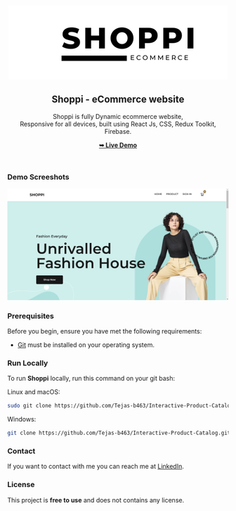 <div align="center">

  <img src="./src/img/shoppilogo.png" />

  <h2 align="center">Shoppi - eCommerce website</h2>

Shoppi is fully Dynamic ecommerce website, <br />Responsive for all devices, built using React Js, CSS, Redux Toolkit, Firebase.

<a href=""><strong>➥ Live Demo</strong></a>

</div>

<br />

### Demo Screeshots

![Shoppi Desktop Demo](./src/img/projectimg.png "Desktop Demo")

### Prerequisites

Before you begin, ensure you have met the following requirements:

- [Git](https://git-scm.com/downloads "Download Git") must be installed on your operating system.

### Run Locally

To run **Shoppi** locally, run this command on your git bash:

Linux and macOS:

```bash
sudo git clone https://github.com/Tejas-b463/Interactive-Product-Catalog
```

Windows:

```bash
git clone https://github.com/Tejas-b463/Interactive-Product-Catalog.git
```

### Contact

If you want to contact with me you can reach me at [LinkedIn](https://www.linkedin.com/in/tejas-banait/).

### License

This project is **free to use** and does not contains any license.
